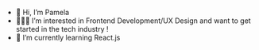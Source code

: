 - 👋 Hi, I’m Pamela
- 👩🏻‍💻 I’m interested in Frontend Development/UX Design and want to get started in the tech industry !
- 🌱 I’m currently learning React.js 


<!---
Pamelar10/Pamelar10 is a ✨ special ✨ repository because its `README.md` (this file) appears on your GitHub profile.
You can click the Preview link to take a look at your changes.
--->
